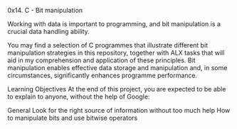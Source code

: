 0x14. C - Bit manipulation


Working with data is important to programming, and bit manipulation is a crucial data handling ability.

You may find a selection of C programmes that illustrate different bit manipulation strategies in this repository, together with ALX tasks that will aid in my comprehension and application of these principles.
Bit manipulation enables effective data storage and manipulation and, in some circumstances, significantly enhances programme performance.


Learning Objectives
At the end of this project, you are expected to be able to explain to anyone, without the help of Google:

General
Look for the right source of information without too much help
How to manipulate bits and use bitwise operators